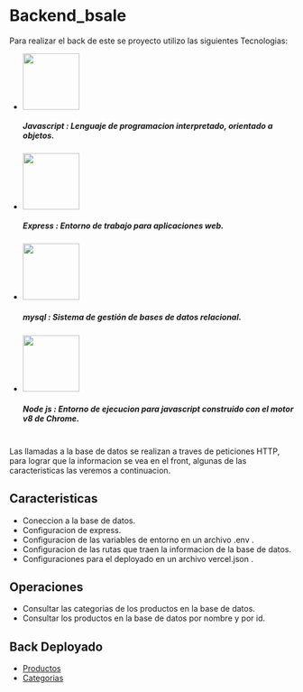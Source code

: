 <h1>Backend_bsale</h1>
<p>Para realizar el back de este se proyecto utilizo las siguientes Tecnologias:</p>
<ul>
<li><img src="https://res.cloudinary.com/dltjb3yhc/image/upload/v1661814034/skills/icono_js_geaon9.png" width="100px"/>
<h5>Javascript :<span>  Lenguaje de programacion interpretado, orientado a objetos.</span></h5>
</li>
<li><img src="https://res.cloudinary.com/dltjb3yhc/image/upload/v1661814034/skills/expre_qu0rja.png" width="100px"/>
<h5>Express :<span>  Entorno de trabajo para aplicaciones web.</span></h5>
</li>
<li><img src="https://cdn-icons-png.flaticon.com/512/5968/5968313.png" width="100px"/></li>
<h5>mysql :<span> Sistema de gestión de bases de datos relacional.</span></h5>
<li><img src="https://res.cloudinary.com/dltjb3yhc/image/upload/v1661814033/skills/nodejs_ohaso2.png" width="100px"/></li>
<h5>Node js :<span> Entorno de ejecucion para javascript construido con el motor v8 de Chrome.</span></h5>
</ul>
<br/>
Las llamadas a la base de datos se realizan a traves de peticiones HTTP, para lograr que la informacion se vea en el front, algunas de las caracteristicas las veremos
a continuacion.

<h2>Caracteristicas</h2>
<ul>
<li> Coneccion a la base de datos.</li>
<li> Configuracion de express.</li>
<li> Configuracion de las variables de entorno en un archivo .env .</li>
<li> Configuracion de las rutas que traen la informacion de la base de datos.</li>
<li> Configuraciones para el deployado en un archivo vercel.json .</li>
</ul>

<h2>Operaciones</h2>
<ul>
<li>Consultar las categorias de los productos en la base de datos.</li>
<li>Consultar los productos en la base de datos por nombre y por id.</li>
</ul>

<h2>Back Deployado</h2>
<ul>
<li><a href="https://backend-bsale-ft1519sw4-emapaul.vercel.app/product">Productos</a></li>
<li><a href="https://backend-bsale-ft1519sw4-emapaul.vercel.app/category">Categorias</a></li>
</ul>
